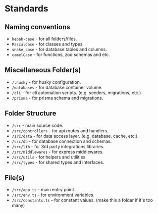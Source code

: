 # Standards

## Naming conventions

- `kebab-case` - for all folders/files.
- `PascalCase` - for classes and types.
- `snake_case` - for database tables and columns.
- `camelCase` - for functions, zod schemas and etc.

## Miscellaneous Folder(s)

- `/.husky` - for husky configuration.
- `/databases` - for database container volume.
- `/cli` - for cli automation scripts. (e.g. seeders, migrations, etc.)
- `/prisma` - for prisma schema and migrations.

## Folder Structure

- `/src` - main source code.
- `/src/controllers` - for api routes and handlers.
- `/src/data` - for data access layer. (e.g. database, cache, etc.)
- `/src/db` - for database connection and schemas.
- `/src/lib` - for 3rd party integrations libraries.
- `/src/middlewares` - for express middlewares.
- `/src/utils` - for helpers and utilities.
- `/src/types` - for shared types and interfaces.

## File(s)

- `/src/app.ts` - main entry point.
- `/src/env.ts` - for environment variables.
- `/src/constants.ts` - for constant values. (make this a folder if it's too many)